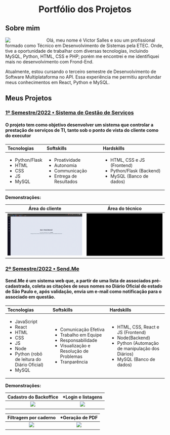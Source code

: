 <h1 align="center">Portfólio dos Projetos</h1>

## Sobre mim

<div> 
     <img width="130px" align="left" src= "https://avatars.githubusercontent.com/u/100814132?v=4"/>
  <p>
    Olá, meu nome é Victor Salles e sou um profissional formado como Técnico em Desenvolvimento de Sistemas pela ETEC. Onde, tive a oportunidade de trabalhar com diversas tecnologias, incluindo MySQL, Python, HTML, CSS e PHP; porém me encontrei e me identifiquei mais no desenvolvimento com Frond-End.
  </p>
  <p>
    Atualmente, estou cursando o terceiro semestre de Desenvolvimento de Software Multiplataforma no API. Essa experiência me permitiu aprofundar meus conhecimentos em React, Python e MySQL.
  </p>
</div> 

## Meus Projetos

### [1º Semestre/2022 • Sistema de Gestão de Serviços](https://github.com/Codificados-DSM-2022/API-2022-1)

<h4>O projeto tem como objetivo desenvolver um sistema que controlar a prestação de serviços de TI, tanto sob o ponto de vista do cliente como do executor</h4>

<div>  

|   **Tecnologias**   | **Softskills**  | **Hardskills**  |
|:----------|:----------|:----------|
| <ul><li>Python/Flask</li><li>HTML</li><li>CSS</li><li>JS</li><li>MySQL</li></ul> | <ul><li>Proatividade</li><li>Autonomia</li><li>Communicação</li><li>Entrega de Resultados</li></ul> | <ul><li>HTML, CSS e JS (Frontend)</li><li>Python/Flask (Backend)</li><li>MySQL (Banco de dados)</li></ul> |
     
</div>  

**Demonstrações:**

<div>  
     
|   Área do cliente   | Área do técnico  |
|:----------:|:----------:|
| ![](/doc/Readme/cliente.gif) | ![](/doc/Readme/executor.gif) |
     
</div>  

### [2º Semestre/2022 • Send.Me](https://github.com/The-Seven-DSM/Send.me-Documentacao-2022-2)
<h4>Send.Me é um sistema web que, a partir de uma lista de associados pré-cadastrada, coleta as citações de seus nomes no Diário Oficial do estado de São Paulo e, após validação, envia um e-mail como notificação para o associado em questão.</h4>

<div>  

|   **Tecnologias**   | **Softskills**  | **Hardskills**  |
|:----------|:----------|:----------|
| <ul><li>JavaScript</li><li>React</li><li>HTML</li><li>CSS</li><li>JS</li><li>Node</li><li>Python (robô de leitura do Diário Oficial)</li><li>MySQL</li></ul> | <ul><li>Comunicação Efetiva</li><li>Trabalho em Equipe</li><li>Responsabilidade</li><li>Visualização e Resolução de Problemas</li><li>Tranparência</li></ul> | <ul><li>HTML, CSS, React e JS (Frontend)</li><li>Node(Backend)</li><li>Python (Automação de manipulação dos Diários)</li><li>MySQL (Banco de dados)</li></ul> |
     
</div> 

**Demonstrações:**

<div align="center">  

|   **Cadastro do Backoffice**   | ***Login e listagens**  |
|:----------:|:----------:|
| <img width="460px" src="https://user-images.githubusercontent.com/96298784/200205918-8e3769ea-4ff5-40f0-ab08-bf18364c8b26.gif"/> | <img width="460px" src="https://user-images.githubusercontent.com/96298784/194959695-38aca9b7-a863-48b7-8733-6676190f2e5f.gif"/> |
     
|   **Filtragem por caderno**   | ***Geração de PDF**  |
|:----------:|:----------:|
| <img width="460px" src="https://user-images.githubusercontent.com/92696799/204181812-06970d27-4e57-4527-9385-19950bafff8c.gif"/> | <img width="460px" src="https://user-images.githubusercontent.com/96298784/200205887-c27ea6f7-2745-4588-9c49-6d98fa8a81ec.gif"/> |
     
</div>  

